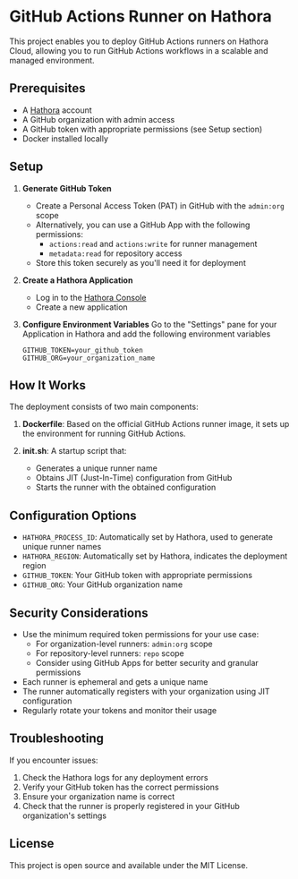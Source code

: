 # GitHub Actions Runner on Hathora

This project enables you to deploy GitHub Actions runners on Hathora Cloud, allowing you to run GitHub Actions workflows in a scalable and managed environment.

## Prerequisites

- A [Hathora](https://hathora.dev) account
- A GitHub organization with admin access
- A GitHub token with appropriate permissions (see Setup section)
- Docker installed locally

## Setup

1. **Generate GitHub Token**
   - Create a Personal Access Token (PAT) in GitHub with the `admin:org` scope
   - Alternatively, you can use a GitHub App with the following permissions:
     - `actions:read` and `actions:write` for runner management
     - `metadata:read` for repository access
   - Store this token securely as you'll need it for deployment

2. **Create a Hathora Application**
   - Log in to the [Hathora Console](https://console.hathora.dev)
   - Create a new application

3. **Configure Environment Variables**
   Go to the "Settings" pane for your Application in Hathora and add the following environment variables
   ```
   GITHUB_TOKEN=your_github_token
   GITHUB_ORG=your_organization_name
   ```

## How It Works

The deployment consists of two main components:

1. **Dockerfile**: Based on the official GitHub Actions runner image, it sets up the environment for running GitHub Actions.

2. **init.sh**: A startup script that:
   - Generates a unique runner name
   - Obtains JIT (Just-In-Time) configuration from GitHub
   - Starts the runner with the obtained configuration

## Configuration Options

- `HATHORA_PROCESS_ID`: Automatically set by Hathora, used to generate unique runner names
- `HATHORA_REGION`: Automatically set by Hathora, indicates the deployment region
- `GITHUB_TOKEN`: Your GitHub token with appropriate permissions
- `GITHUB_ORG`: Your GitHub organization name

## Security Considerations

- Use the minimum required token permissions for your use case:
  - For organization-level runners: `admin:org` scope
  - For repository-level runners: `repo` scope
  - Consider using GitHub Apps for better security and granular permissions
- Each runner is ephemeral and gets a unique name
- The runner automatically registers with your organization using JIT configuration
- Regularly rotate your tokens and monitor their usage

## Troubleshooting

If you encounter issues:

1. Check the Hathora logs for any deployment errors
2. Verify your GitHub token has the correct permissions
3. Ensure your organization name is correct
4. Check that the runner is properly registered in your GitHub organization's settings

## License

This project is open source and available under the MIT License. 